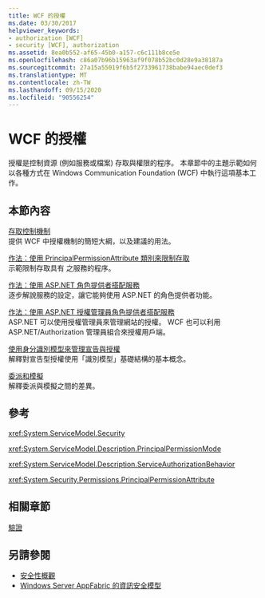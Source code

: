 ```yaml
---
title: WCF 的授權
ms.date: 03/30/2017
helpviewer_keywords:
- authorization [WCF]
- security [WCF], authorization
ms.assetid: 8ea0b552-af65-45b0-a157-c6c111b8ce5e
ms.openlocfilehash: c86a07b96b15963af9f078b52bc0d28e9a38187a
ms.sourcegitcommit: 27a15a55019f6b5f2733961738babe94aec0def3
ms.translationtype: MT
ms.contentlocale: zh-TW
ms.lasthandoff: 09/15/2020
ms.locfileid: "90556254"
---
```

# <a name="authorization-in-wcf"></a>WCF 的授權
授權是控制資源 (例如服務或檔案) 存取與權限的程序。 本章節中的主題示範如何以各種方式在 Windows Communication Foundation (WCF) 中執行這項基本工作。  
  
## <a name="in-this-section"></a>本節內容  
 [存取控制機制](access-control-mechanisms.md)  
 提供 WCF 中授權機制的簡短大綱，以及建議的用法。  
  
 [作法：使用 PrincipalPermissionAttribute 類別來限制存取](../how-to-restrict-access-with-the-principalpermissionattribute-class.md)  
 示範限制存取具有 之服務的程序。  
  
 [作法：使用 ASP.NET 角色提供者搭配服務](how-to-use-the-aspnet-role-provider-with-a-service.md)  
 逐步解說服務的設定，讓它能夠使用 ASP.NET 的角色提供者功能。  
  
 [作法：使用 ASP.NET 授權管理員角色提供者搭配服務](how-to-use-the-aspnet-authorization-manager-role-provider-with-a-service.md)  
 ASP.NET 可以使用授權管理員來管理網站的授權。 WCF 也可以利用 ASP.NET/Authorization 管理員組合來授權用戶端。  
  
 [使用身分識別模型來管理宣告與授權](managing-claims-and-authorization-with-the-identity-model.md)  
 解釋對宣告型授權使用「識別模型」基礎結構的基本概念。  
  
 [委派和模擬](delegation-and-impersonation-with-wcf.md)  
 解釋委派與模擬之間的差異。  
  
## <a name="reference"></a>參考  
 <xref:System.ServiceModel.Security>  
  
 <xref:System.ServiceModel.Description.PrincipalPermissionMode>  
  
 <xref:System.ServiceModel.Description.ServiceAuthorizationBehavior>  
  
 <xref:System.Security.Permissions.PrincipalPermissionAttribute>  
  
## <a name="related-sections"></a>相關章節  
 [驗證](authentication-in-wcf.md)  
  
## <a name="see-also"></a>另請參閱

- [安全性概觀](security-overview.md)
- [Windows Server AppFabric 的資訊安全模型](/previous-versions/appfabric/ee677202(v=azure.10))
